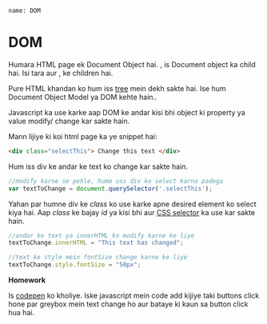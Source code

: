 ```ngMeta
name: DOM
```

# DOM

Humara HTML page ek Document Object hai. <html>, is Document object ka child hai. Isi tara <head> aur <body> , <html> ke children hai.

Pure HTML khandan ko hum iss [tree](https://www.w3schools.com/js/js_htmldom.asp) mein dekh sakte hai. Ise hum Document Object Model ya DOM kehte hain..

Javascript ka use karke aap DOM ke andar kisi bhi object ki property ya value modify/ change kar sakte hain.

Mann lijiye ki koi html page ka ye snippet hai:

```html
<div class="selectThis"> Change this text </div>
```

Hum iss div ke andar ke text ko change kar sakte hain.

```javascript
//modify karne se pehle, hume uss div ko select karna padega
var textToChange = document.querySelector('.selectThis');
```
Yahan par humne div ke *class* ko use karke apne desired element ko select kiya hai. Aap *class* ke bajay *id* ya kisi bhi aur [CSS selector](https://www.w3schools.com/cssref/css_selectors.asp) ka use kar sakte hain.

```javascript
//andar ke text ya innerHTML ko modify karne ke liye
textToChange.innerHTML = "This text has changed";

//text ke style mein fontSize change karne ke liye
textToChange.style.fontSize = "50px";
```

**Homework**

Is [codepen](https://codepen.io/rajeev-artha/pen/odwQrO) ko kholiye. Iske javascript mein code add kijiye taki buttons click hone par greybox mein text change ho aur bataye ki kaun sa button click hua hai.

